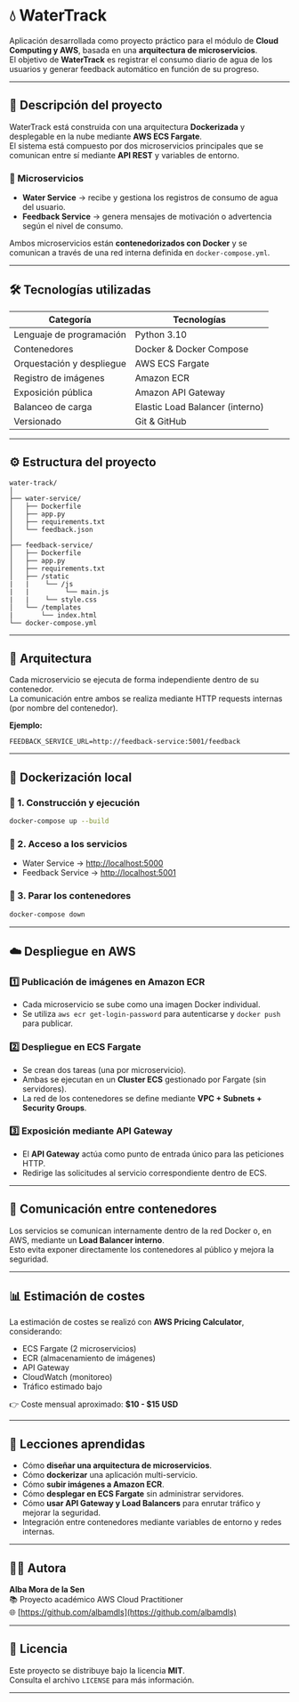 # 💧 WaterTrack

Aplicación desarrollada como proyecto práctico para el módulo de **Cloud Computing y AWS**, basada en una **arquitectura de microservicios**.  
El objetivo de **WaterTrack** es registrar el consumo diario de agua de los usuarios y generar feedback automático en función de su progreso.  

---

## 🚀 Descripción del proyecto

WaterTrack está construida con una arquitectura **Dockerizada** y desplegable en la nube mediante **AWS ECS Fargate**.  
El sistema está compuesto por dos microservicios principales que se comunican entre sí mediante **API REST** y variables de entorno.

### 🧩 Microservicios
- **Water Service** → recibe y gestiona los registros de consumo de agua del usuario.
- **Feedback Service** → genera mensajes de motivación o advertencia según el nivel de consumo.

Ambos microservicios están **contenedorizados con Docker** y se comunican a través de una red interna definida en `docker-compose.yml`.

---

## 🛠️ Tecnologías utilizadas

| Categoría | Tecnologías |
|------------|-------------|
| Lenguaje de programación | Python 3.10 |
| Contenedores | Docker & Docker Compose |
| Orquestación y despliegue | AWS ECS Fargate |
| Registro de imágenes | Amazon ECR |
| Exposición pública | Amazon API Gateway |
| Balanceo de carga | Elastic Load Balancer (interno) |
| Versionado | Git & GitHub |

---

## ⚙️ Estructura del proyecto

```
water-track/
│
├── water-service/
│   ├── Dockerfile
│   ├── app.py
│   ├── requirements.txt
│   └── feedback.json
│
├── feedback-service/
│   ├── Dockerfile
│   ├── app.py
│   ├── requirements.txt
│   ├── /static
|   |    └── /js
|   |         └── main.js
|   |    └── style.css
│   └── /templates
|       └── index.html
└── docker-compose.yml
```

---

## 🧱 Arquitectura

Cada microservicio se ejecuta de forma independiente dentro de su contenedor.  
La comunicación entre ambos se realiza mediante HTTP requests internas (por nombre del contenedor).

**Ejemplo:**
```
FEEDBACK_SERVICE_URL=http://feedback-service:5001/feedback
```

---

## 🐳 Dockerización local

### 🔹 1. Construcción y ejecución
```bash
docker-compose up --build
```

### 🔹 2. Acceso a los servicios
- Water Service → [http://localhost:5000](http://localhost:5000)
- Feedback Service → [http://localhost:5001](http://localhost:5001)

### 🔹 3. Parar los contenedores
```bash
docker-compose down
```

---

## ☁️ Despliegue en AWS

### 1️⃣ Publicación de imágenes en **Amazon ECR**
- Cada microservicio se sube como una imagen Docker individual.
- Se utiliza `aws ecr get-login-password` para autenticarse y `docker push` para publicar.

### 2️⃣ Despliegue en **ECS Fargate**
- Se crean dos tareas (una por microservicio).
- Ambas se ejecutan en un **Cluster ECS** gestionado por Fargate (sin servidores).
- La red de los contenedores se define mediante **VPC + Subnets + Security Groups**.

### 3️⃣ Exposición mediante **API Gateway**
- El **API Gateway** actúa como punto de entrada único para las peticiones HTTP.
- Redirige las solicitudes al servicio correspondiente dentro de ECS.

---

## 🔐 Comunicación entre contenedores

Los servicios se comunican internamente dentro de la red Docker o, en AWS, mediante un **Load Balancer interno**.  
Esto evita exponer directamente los contenedores al público y mejora la seguridad.

---

## 📊 Estimación de costes

La estimación de costes se realizó con **AWS Pricing Calculator**, considerando:
- ECS Fargate (2 microservicios)
- ECR (almacenamiento de imágenes)
- API Gateway
- CloudWatch (monitoreo)
- Tráfico estimado bajo

👉 Coste mensual aproximado: **$10 - $15 USD**

---

## 🧠 Lecciones aprendidas

- Cómo **diseñar una arquitectura de microservicios**.
- Cómo **dockerizar** una aplicación multi-servicio.
- Cómo **subir imágenes a Amazon ECR**.
- Cómo **desplegar en ECS Fargate** sin administrar servidores.
- Cómo **usar API Gateway y Load Balancers** para enrutar tráfico y mejorar la seguridad.
- Integración entre contenedores mediante variables de entorno y redes internas.

---

## 👩‍💻 Autora

**Alba Mora de la Sen**  
📚 Proyecto académico AWS Cloud Practitioner  
🌐 [https://github.com/albamdls](https://github.com/albamdls)

---

## 🪪 Licencia

Este proyecto se distribuye bajo la licencia **MIT**.  
Consulta el archivo `LICENSE` para más información.

---